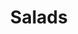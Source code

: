 ---
linktitle: Salads
menu:
  main:
    parent: salads
  after:
    name: salads
    weight: 4
title: Salads
bookCollapseSection: true
---
